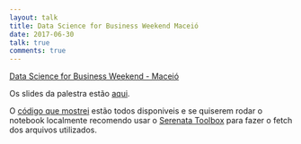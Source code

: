 ```yaml
---
layout: talk
title: Data Science for Business Weekend Maceió
date: 2017-06-30
talk: true
comments: true
---
```


[Data Science for Business Weekend - Maceió](http://institutohelioteixeira.org/dsfb/)

Os slides da palestra estão [aqui](http://slides.com/jtemporal/dfb-osa#/).

O [código que mostrei](https://github.com/jtemporal/talks/blob/master/datascienceforbusiness/2017-06-28-dfb-osa.ipynb) estão todos disponiveis e se quiserem rodar o notebook
localmente recomendo usar o [Serenata Toolbox](https://github.com/datasciencebr/serenata-toolbox) para fazer o fetch dos arquivos utilizados.
